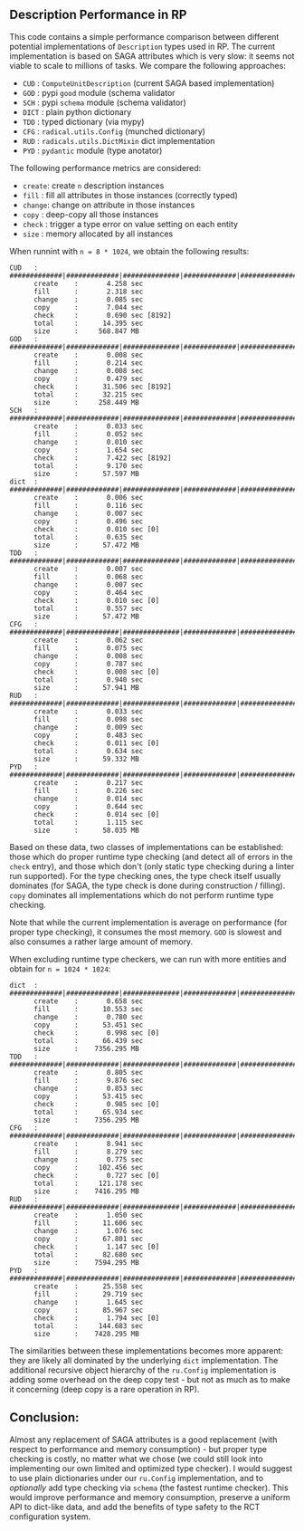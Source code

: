
Description Performance in RP
-----------------------------

This code contains a simple performance comparison between different potential
implementations of `Description` types used in RP.  The current implementation
is based on SAGA attributes which is very slow: it seems not viable to scale to
millions of tasks.  We compare the following approaches:

  - `CUD`  : `ComputeUnitDescription` (current SAGA based implementation)
  - `GOD`  : pypi `good` module (schema validator
  - `SCH`  : pypi `schema` module (schema validator)
  - `DICT` : plain python dictionary
  - `TDD`  : typed dictionary (via mypy)
  - `CFG`  : `radical.utils.Config` (munched dictionary)
  - `RUD`  : `radicals.utils.DictMixin` dict implementation
  - `PYD`  : `pydantic` module (type anotator)

The following performance metrics are considered:

  - `create`: create `n` description instances
  - `fill`  : fill all attributes in those instances (correctly typed)
  - `change`: change on attribute in those instances
  - `copy`  : deep-copy all those instances
  - `check` : trigger a type error on value setting on each entity
  - `size`  : memory allocated by all instances

When runnint with `n = 8 * 1024`, we obtain the following results:

```
CUD   : #############|#############|##############|#############|###############
      create    :       4.258 sec
      fill      :       2.318 sec
      change    :       0.085 sec
      copy      :       7.044 sec
      check     :       0.690 sec [8192]
      total     :      14.395 sec
      size      :     568.847 MB
GOD   : #############|#############|##############|#############|###############
      create    :       0.008 sec
      fill      :       0.214 sec
      change    :       0.008 sec
      copy      :       0.479 sec
      check     :      31.506 sec [8192]
      total     :      32.215 sec
      size      :     258.449 MB
SCH   : #############|#############|##############|#############|###############
      create    :       0.033 sec
      fill      :       0.052 sec
      change    :       0.010 sec
      copy      :       1.654 sec
      check     :       7.422 sec [8192]
      total     :       9.170 sec
      size      :      57.597 MB
dict  : #############|#############|##############|#############|###############
      create    :       0.006 sec
      fill      :       0.116 sec
      change    :       0.007 sec
      copy      :       0.496 sec
      check     :       0.010 sec [0]
      total     :       0.635 sec
      size      :      57.472 MB
TDD   : #############|#############|##############|#############|###############
      create    :       0.007 sec
      fill      :       0.068 sec
      change    :       0.007 sec
      copy      :       0.464 sec
      check     :       0.010 sec [0]
      total     :       0.557 sec
      size      :      57.472 MB
CFG   : #############|#############|##############|#############|###############
      create    :       0.062 sec
      fill      :       0.075 sec
      change    :       0.008 sec
      copy      :       0.787 sec
      check     :       0.008 sec [0]
      total     :       0.940 sec
      size      :      57.941 MB
RUD   : #############|#############|##############|#############|###############
      create    :       0.033 sec
      fill      :       0.098 sec
      change    :       0.009 sec
      copy      :       0.483 sec
      check     :       0.011 sec [0]
      total     :       0.634 sec
      size      :      59.332 MB
PYD   : #############|#############|##############|#############|###############
      create    :       0.217 sec
      fill      :       0.226 sec
      change    :       0.014 sec
      copy      :       0.644 sec
      check     :       0.014 sec [0]
      total     :       1.115 sec
      size      :      58.035 MB
```

Based on these data, two classes of implementations can be established: those
which do proper runtime type checking (and detect all of errors in the `check`
entry), and those which don't (only static type checking during a linter run
supported).  For the type checking ones, the type check itself usually dominates
(for SAGA, the type check is done during construction / filling).  `copy`
dominates all implementations which do not perform runtime type checking.

Note that while the current implementation is average on performance (for proper
type checking), it consumes the most memory.  `GOD` is slowest and also consumes
a rather large amount of memory.

When excluding runtime type checkers, we can run with more entities and obtain
for `n = 1024 * 1024`:

```
dict  : #############|#############|##############|#############|###############
      create    :       0.658 sec
      fill      :      10.553 sec
      change    :       0.780 sec
      copy      :      53.451 sec
      check     :       0.998 sec [0]
      total     :      66.439 sec
      size      :    7356.295 MB
TDD   : #############|#############|##############|#############|###############
      create    :       0.805 sec
      fill      :       9.876 sec
      change    :       0.853 sec
      copy      :      53.415 sec
      check     :       0.985 sec [0]
      total     :      65.934 sec
      size      :    7356.295 MB
CFG   : #############|#############|##############|#############|###############
      create    :       8.941 sec
      fill      :       8.279 sec
      change    :       0.775 sec
      copy      :     102.456 sec
      check     :       0.727 sec [0]
      total     :     121.178 sec
      size      :    7416.295 MB
RUD   : #############|#############|##############|#############|###############
      create    :       1.050 sec
      fill      :      11.606 sec
      change    :       1.076 sec
      copy      :      67.801 sec
      check     :       1.147 sec [0]
      total     :      82.680 sec
      size      :    7594.295 MB
PYD   : #############|#############|##############|#############|###############
      create    :      25.558 sec
      fill      :      29.719 sec
      change    :       1.645 sec
      copy      :      85.967 sec
      check     :       1.794 sec [0]
      total     :     144.683 sec
      size      :    7428.295 MB
```

The similarities between these implementations becomes more apparent: they
are likely all dominated by the underlying `dict` implementation.  The
additional recursive object hierarchy of the `ru.Config` implementation is
adding some overhead on the deep copy test - but not as much as to make it
concerning (deep copy is a rare operation in RP).

Conclusion:
-----------

Almost any replacement of SAGA attributes is a good replacement (with respect to
performance and memory consumption) - but proper type checking is costly, no
matter what we chose (we could still look into implementing our own limited and
optimized type checker).  I would suggest to use plain dictionaries under our
`ru.Config` implementation, and to *optionally* add type checking via `schema`
(the fastest runtime checker).  This would improve performance and memory
consumption, preserve a uniform API to dict-like data, and add the benefits of
type safety to the RCT configuration system.


